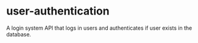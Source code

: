 # user-authentication
A login system API that logs in users and authenticates if user exists in the database.
